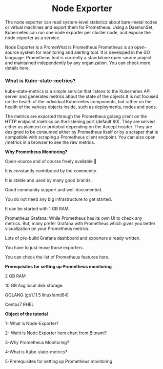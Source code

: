 <h1 align="center">Node Exporter</h1>
 
 

The node exporter can read system-level statistics about bare-metal nodes or virtual machines and export them for Prometheus. Using a DaemonSet, Kubernetes can run one node exporter per cluster node, and expose the node exporter as a service.

Node Exporter is a PromeWhat is Prometheus
Prometheus is an open-source system for monitoring and alerting tool. It is developed in the GO language. Prometheus tool is currently a standalone open source project and maintained independently by any organization. You can check more details here.


### What is Kube-state-metrics?

kube-state-metrics is a simple service that listens to the Kubernetes API server and generates metrics about the state of the objects.It is not focused on the health of the individual Kubernetes components, but rather on the health of the various objects inside, such as deployments, nodes and pods.

The metrics are exported through the Prometheus golang client on the HTTP endpoint /metrics on the listening port (default 80). They are served either as plaintext or protobuf depending on the Accept header. They are designed to be consumed either by Prometheus itself or by a scraper that is compatible with scraping a Prometheus client endpoint. You can also open /metrics in a browser to see the raw metrics.

**Why Prometheus Monitoring?**

Open-source and of course freely available 🙂

It is constantly contributed by the community.

It is stable and used by many good brands.

Good community support and well documented. 

You do not need any big infrastructure to get started. 

It can be started with 1 GB RAM.

Prometheus Grafana: While Prometheus has its own UI to check any metrics. But, many prefer Grafana with Prometheus which gives you better visualization on your Prometheus metrics. 

Lots of pre-build Grafana dashboard and exporters already written. 

You have to just reuse those exporters.

You can check the list of Prometheus features here.

**Prerequisites for setting up Prometheus monitoring**


2 GB RAM

10 GB Avg local disk storage.

GOLANG (go1.11.5 linux/amd64)

Centos7 RHEL


**Object of the tutorial**

1- What is Node-Exporter?

2- Waht is Node Exporter hem chart from Bitnami?

3-Why Prometheus Monitoring?

4-What is Kube-state-metrics?

5-Prerequisites for setting up Prometheus monitoring




